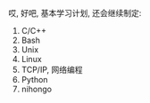 哎, 好吧, 基本学习计划, 还会继续制定:  
 1. C/C++
 2. Bash
 3. Unix
 4. Linux
 5. TCP/IP, 网络编程
 6. Python
 7. nihongo
